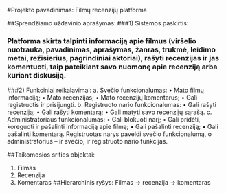 #Projekto pavadinimas: Filmų recenzijų platforma

##Sprendžiamo uždavinio aprašymas:
###1)	Sistemos paskirtis: 
### Platforma skirta talpinti informaciją apie filmus (viršelio nuotrauka, pavadinimas, aprašymas, žanras, trukmė, leidimo metai, režisierius, pagrindiniai aktoriai), rašyti recenzijas ir jas komentuoti, taip pateikiant savo nuomonę apie recenziją arba kuriant diskusiją. 
###2)	Funkciniai reikalavimai:
 a.	Svečio funkcionalumas:
  •	Mato filmų informaciją;
  •	Mato recenzijas;
  •	Mato recenzijų komentarus;
  •	Gali registruotis ir prisijungti.
 b.	Registruoto nario funkcionalumas:
  •	Gali rašyti recenziją;
  •	Gali rašyti komentarą;
  •	Gali matyti savo recenzijų sąrašą.
 c.	 Administratoriaus funkcionalumas:
  •	Gali blokuoti narį;
  •	Gali pridėti, koreguoti ir pašalinti informaciją apie filmą;
  •	Gali pašalinti recenziją;
  •	Gali pašalinti komentarą.
 Registruotas narys paveldi svečio funkcionalumą, o administratorius – ir svečio, ir registruoto nario funkcijas.

##Taikomosios srities objektai:
1.	Filmas
2.	Recenzija
3.	Komentaras
##Hierarchinis ryšys: Filmas -> recenzija -> komentaras

 
